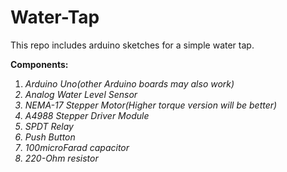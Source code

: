 # Water-Tap
This repo includes arduino sketches for a simple water tap.

<b>Components:</b>
<ol type=square>
<li><i>Arduino Uno(other Arduino boards may also work)<i></li>
<li><i>Analog Water Level Sensor</i></li>
<li><i>NEMA-17 Stepper Motor(Higher torque version will be better)</i></li>
<li><i>A4988 Stepper Driver Module</i></li>
<li><i>SPDT Relay</i></li>
<li><i>Push Button</i></li>
<li><i>100microFarad capacitor</i></li>
<li><i>220-Ohm resistor</i></li>
</ol>
